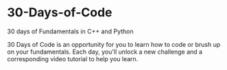 # 30-Days-of-Code
30 days of Fundamentals in C++ and Python

30 Days of Code is an opportunity for you to learn how to code or brush up on your fundamentals. Each day, you'll unlock a new challenge and a corresponding video tutorial to help you learn.
